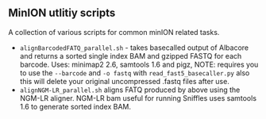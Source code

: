 ## MinION utlitiy scripts

A collection of various scripts for common minION related tasks.

* `alignBarcodedFATQ_parallel.sh` - takes basecalled output of Albacore and returns a sorted single index BAM and gzipped FASTQ for each barcode. Uses: minimap2 2.6, samtools 1.6 and pigz, NOTE: requires you to use the `--barcode` and `-o fastq` with `read_fast5_basecaller.py` also this will delete your original uncompressed .fastq files after use.
* `alignNGM-LR_parallel.sh` aligns FATQ produced by above using the NGM-LR aligner.  NGM-LR bam useful for running Sniffles uses samtools 1.6 to generate sorted index BAM.